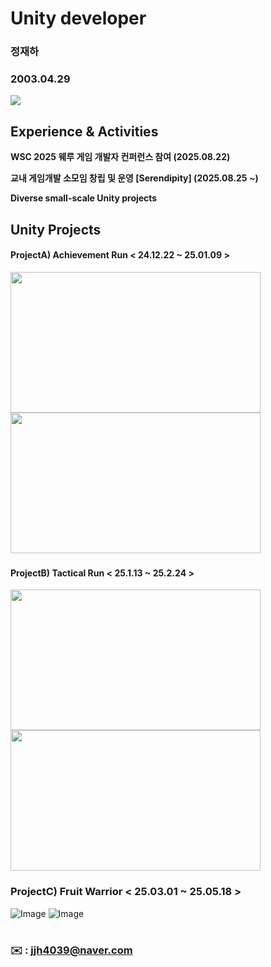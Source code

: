 # **Unity developer**

### **정재하**
### **2003.04.29**
<img src="https://img.shields.io/badge/unity-ffffff?style=for-the-badge&logo=unity&logoColor=black">

## Experience & Activities

**WSC 2025 웨루 게임 개발자 컨퍼런스 참여 (2025.08.22)**

**교내 게임개발 소모임 창립 및 운영 [Serendipity] (2025.08.25 ~)**

**Diverse small-scale Unity projects**

## Unity Projects

#### **ProjectA) Achievement Run < 24.12.22 ~ 25.01.09 >**
<img src=https://github.com/user-attachments/assets/0d00eeae-8f97-4cce-9d47-a6e45272ae94 width="400" height="225"/>
<img src=https://github.com/user-attachments/assets/7113e1e6-136a-402c-84ad-11e6b81a60a2 width="400" height="225"/>

###
#### **ProjectB) Tactical Run < 25.1.13 ~ 25.2.24 >**
<img src=https://github.com/user-attachments/assets/163fac54-55ec-424d-b734-763d42381670 width="400" height="225"/>
<img src=https://github.com/user-attachments/assets/a365bd57-d140-4bc0-967b-b9eac05d7a17 width="400" height="225"/>

###
### **ProjectC) Fruit Warrior < 25.03.01 ~ 25.05.18 >**
![Image](https://github.com/user-attachments/assets/a8ba86b6-e2a5-4bd1-9229-951089f4b0f9) 
![Image](https://github.com/user-attachments/assets/99c7b09c-7cb9-43f9-b3c1-25ea6512350d)

#

### ✉️ : jjh4039@naver.com 
